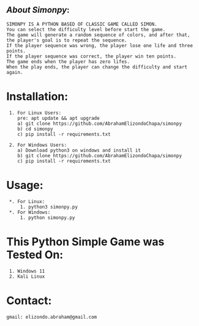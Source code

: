 ## ***About Simonpy***:
    SIMONPY IS A PYTHON BASED OF CLASSIC GAME CALLED SIMON.
    You can select the difficulty level before start the game. 
    The game will generate a random sequence of colors, and after that,
    the player's goal is to repeat the sequence. 
    If the player sequence was wrong, the player lose one life and three points.
    If the player sequence was correct, the player win ten points.
    The game ends when the player has zero lifes.
    When the play ends, the player can change the difficulty and start again.

# Installation:
     1. For Linux Users:
        pre: apt update && apt upgrade
        a) git clone https://github.com/AbrahamElizondoChapa/simonpy
        b) cd simonpy
        c) pip install -r requirements.txt
        
     2. For Windows Users:
        a) Download python3 on windows and install it
        b) git clone https://github.com/AbrahamElizondoChapa/simonpy
        c) pip install -r requirements.txt
     
# Usage:
     *. For Linux:
         1. python3 simonpy.py
     *. For Windows:
         1. python simonpy.py

 # This Python Simple Game was Tested On:
     1. Windows 11
     2. Kali Linux
     
# Contact:
    gmail: elizondo.abraham@gmail.com
     
